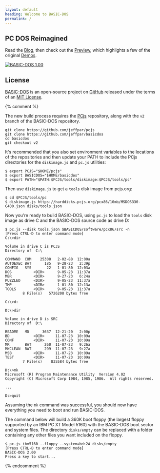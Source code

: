 ```yaml
---
layout: default
heading: Welcome to BASIC-DOS
permalink: /
---
```


## PC DOS Reimagined

Read the [Blog](blog/), then check out the [Preview](preview/), which
highlights a few of the original [Demos](demos/).

[![BASIC-DOS 1.00](assets/images/BASIC-DOS-Cover.gif)](preview/)

## License

[BASIC-DOS](https://github.com/jeffpar/basicdos) is an open-source project
on [GitHub](https://github.com/jeffpar) released under the terms of an
[MIT License](/LICENSE.txt).

{% comment %}

The new build process requires the [PCjs](https://github.com/jeffpar/pcjs)
repository, along with the `v2` branch of the BASIC-DOS repository.

    git clone https://github.com/jeffpar/pcjs
    git clone https://github.com/jeffpar/basicdos
    cd basicdos
    git checkout v2

It's recommended that you also set environment variables to the locations of
the repositories and then update your PATH to include the PCjs directories for
the `diskimage.js` and `pc.js` utilities:

    $ export PCJS="$HOME/pcjs"
    $ export BASICDOS="$HOME/basicdos"
    $ export PATH="$PATH:$PCJS/tools/diskimage:$PCJS/tools/pc"

Then use `diskimage.js` to get a `tools` disk image from pcjs.org:

    $ cd $PCJS/tools/pc
    $ diskimage.js https://harddisks.pcjs.org/pcx86/10mb/MSDOS330-C400.json disks/tools.json

Now you're ready to build BASIC-DOS, using `pc.js` to load the `tools` disk
image as drive C and the BASIC-DOS source code as drive D:

    $ pc.js --disk tools.json $BASICDOS/software/pcx86/src -n
    [Press CTRL-D to enter command mode]
    C:\>dir

    Volume in drive C is PCJS       
    Directory of  C:\

    COMMAND  COM    25308   2-02-88  12:00a
    AUTOEXEC BAT      185   9-28-23   2:39p
    CONFIG   SYS       22   1-01-80  12:03a
    DOS          <DIR>      9-05-23  11:37a
    MBR          <DIR>      9-27-23   6:24a
    PUZZLED      <DIR>      9-05-23  11:37a
    TMP          <DIR>      1-01-80  12:13a
    TOOLS        <DIR>      9-05-23  11:37a
            8 File(s)   5726208 bytes free

    C:\>d:

    D:\>dir

    Volume in drive D is SRC        
    Directory of  D:\

    README   MD      3637  12-21-20   2:00p
    BD           <DIR>     11-07-23  10:09a
    CONF         <DIR>     11-07-23  10:09a
    MK       BAT      260  11-07-23   9:26a
    MKCLEAN  BAT      299  11-07-23   9:27a
    MSB          <DIR>     11-07-23  10:09a
    TEST         <DIR>     11-07-23  10:09a
            7 File(s)    835584 bytes free

    D:\>mk
    Microsoft (R) Program Maintenance Utility  Version 4.02
    Copyright (C) Microsoft Corp 1984, 1985, 1986.  All rights reserved.
    
    ...

    D:>quit

Assuming the `mk` command was successful, you should now have everything you
need to boot and run BASIC-DOS.

The command below will build a 360K boot floppy (the largest floppy supported
by an IBM PC XT Model 5160) with the BASIC-DOS boot sector and system files.
The directory `disks/empty` can be replaced with a folder containing any other
files you want included on the floppy.

    $ pc.js ibm5160 --floppy --system=bd:2A disks/empty 
    [Press CTRL-D to enter command mode]
    BASIC-DOS 2.00
    Press a key to start...

{% endcomment %}
